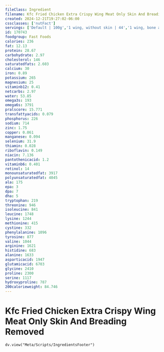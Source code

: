 ```yaml
---
fileClass: Ingredient
filename: Kfc Fried Chicken Extra Crispy Wing Meat Only Skin And Breading Removed
created: 2024-12-21T19:27:02-06:00
cssclasses: ['nutFact']
servings: ['Default | 100g','1 wing, without skin | 44','1 wing, bone and skin removed | 29']
id: 170743
foodgroup: Fast Foods
calories: 236
fat: 12.13
protein: 28.67
carbohydrate: 2.97
cholesterol: 146
saturatedfats: 2.603
calcium: 30
iron: 0.89
potassium: 265
magnesium: 25
vitaminb12: 0.41
netcarbs: 2.97
water: 53.85
omega3s: 193
omega6s: 3791
pralscore: 15.771
transfattyacids: 0.079
phosphorus: 226
sodium: 714
zinc: 1.75
copper: 0.061
manganese: 0.094
selenium: 31.9
thiamin: 0.028
riboflavin: 0.149
niacin: 7.136
pantothenicacid: 1.2
vitaminb6: 0.401
retinol: 14
monounsaturatedfat: 3917
polyunsaturatedfat: 4045
ala: 175
epa: 3
dpa: 7
dha: 5
tryptophan: 219
threonine: 946
isoleucine: 841
leucine: 1748
lysine: 1244
methionine: 415
cystine: 332
phenylalanine: 1096
tyrosine: 877
valine: 1044
arginine: 1621
histidine: 683
alanine: 1633
asparticacid: 1947
glutamicacid: 6703
glycine: 2410
proline: 2300
serine: 1117
hydroxyproline: 787
200calorieweight: 84.746
---
```


# Kfc Fried Chicken Extra Crispy Wing Meat Only Skin And Breading Removed

```dataviewjs
dv.view("Meta/Scripts/IngredientsFooter")
```